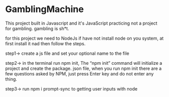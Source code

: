 # GamblingMachine
This project built in Javascript and it's JavaScript practicing not a project for gambling. gambling is sh*t. 

for this project we need to NodeJs if have not install node on you system, at first install it nad then follow the steps.


step1-> create a js file and set your optional name to the file


step2-> in the terminal run npm init, The “npm init” command will initialize a project and create the package. json file, when you run npm init there are a few questions asked by NPM, just press Enter key and do not enter any thing.


step3-> run npm i prompt-sync to getting user inputs with node



